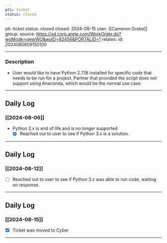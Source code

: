 ```yaml
---
pti: ticket
status: closed
---
```

pti: ticket 
status: closed
closed: 2024-08-15
user: [[Cameron Grebe]]
group: 
source: https://sd.corp.arete.com/WorkOrder.do?woMode=viewWO&woID=82456&PORTALID=1
relates: 
id: 2024080609150100

---
### Description
- User would like to have Python 2.7.18 installed for specific code that needs to be run for a project. Partner that provided the script does not support using Anaconda, which would be the normal use case.
---
## Daily Log
### [[2024-08-06]]
- Python 2.x is end of life and is no longer supported
	- [x] Reached out to user to see if Python 3.x is a solution.
---
## Daily Log
### [[2024-08-12]]
- [ ] Reached out to user to see if Python 3.x was able to run code, waiting on response.
---
## Daily Log
### [[2024-08-15]]
- [x] Ticket was moved to Cyber 
---







